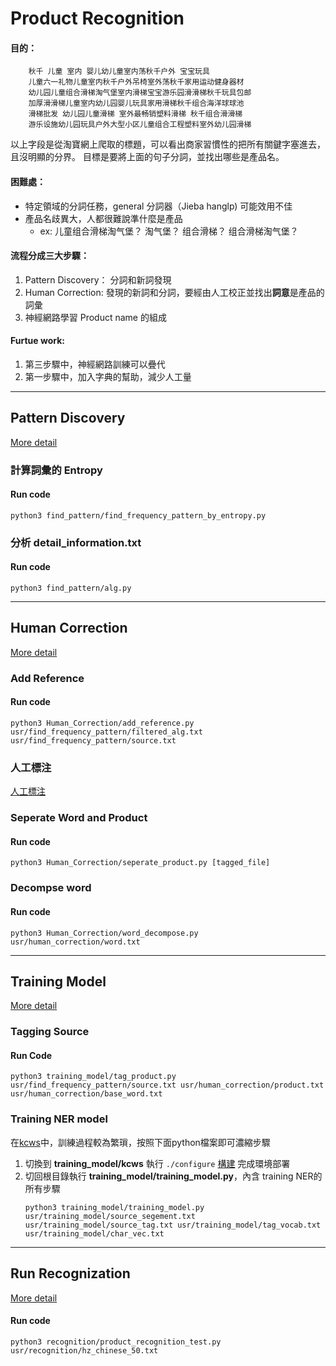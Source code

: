 # Product Recognition

#### 目的：

```
	秋千 儿童 室内 婴儿幼儿童室内荡秋千户外 宝宝玩具
	儿童六一礼物儿童室内秋千户外吊椅室外荡秋千家用运动健身器材
	幼儿园儿童组合滑梯淘气堡室内滑梯宝宝游乐园滑滑梯秋千玩具包邮
	加厚滑滑梯儿童室内幼儿园婴儿玩具家用滑梯秋千组合海洋球球池
	滑梯批发 幼儿园儿童滑梯 室外最畅销塑料滑梯 秋千组合滑滑梯
	游乐设施幼儿园玩具户外大型小区儿童组合工程塑料室外幼儿园滑梯
```
以上字段是從淘寶網上爬取的標題，可以看出商家習慣性的把所有關鍵字塞進去，且沒明顯的分界。
目標是要將上面的句子分詞，並找出哪些是產品名。

#### 困難處：
* 特定領域的分詞任務，general 分詞器（Jieba hanglp) 可能效用不佳
* 產品名歧異大，人都很難說準什麼是產品
	* ex: 儿童组合滑梯淘气堡？ 淘气堡？ 组合滑梯？ 组合滑梯淘气堡？


#### 流程分成三大步驟：

1. Pattern Discovery： 分詞和新詞發現 
2. Human Correction: 發現的新詞和分詞，要經由人工校正並找出**詞意**是產品的詞彙
3. 神經網路學習 Product name 的組成

#### Furtue work:

1. 第三步驟中，神經網路訓練可以疊代
2. 第一步驟中，加入字典的幫助，減少人工量



****

## Pattern Discovery

 [More detail](./find_pattern/README.md)
### 計算詞彙的 Entropy

#### Run code

```
python3 find_pattern/find_frequency_pattern_by_entropy.py
```

### 分析 **detail\_information.txt**

#### Run code

```
python3 find_pattern/alg.py
```

****

## Human Correction
[More detail](./Human_Correction/README.md)

### Add Reference

#### Run code

```
python3 Human_Correction/add_reference.py usr/find_frequency_pattern/filtered_alg.txt usr/find_frequency_pattern/source.txt
```

### 人工標注

[人工標注](./Human_Correction/README.md)

### Seperate Word and Product

#### Run code

```
python3 Human_Correction/seperate_product.py [tagged_file]
```
### Decompse word

#### Run code

```
python3 Human_Correction/word_decompose.py usr/human_correction/word.txt
```

****

## Training Model
[More detail](./training_model/README.md)

### Tagging Source

#### Run Code

```
python3 training_model/tag_product.py usr/find_frequency_pattern/source.txt usr/human_correction/product.txt usr/human_correction/base_word.txt
```

### Training NER model

在[kcws](https://github.com/koth/kcws)中，訓練過程較為繁瑣，按照下面python檔案即可濃縮步驟

1. 切換到 **training_model/kcws** 執行 `./configure` [構建](https://github.com/koth/kcws/blob/master/README.md#%E6%9E%84%E5%BB%BA) 完成環境部署
2. 切回根目錄執行 **training_model/training_model.py**，內含 training NER的所有步驟
    ```
    python3 training_model/training_model.py usr/training_model/source_segement.txt usr/training_model/source_tag.txt usr/training_model/tag_vocab.txt usr/training_model/char_vec.txt
    ```

****

## Run Recognization
[More detail](./recognition/README.md)

#### Run code

```
python3 recognition/product_recognition_test.py usr/recognition/hz_chinese_50.txt
```